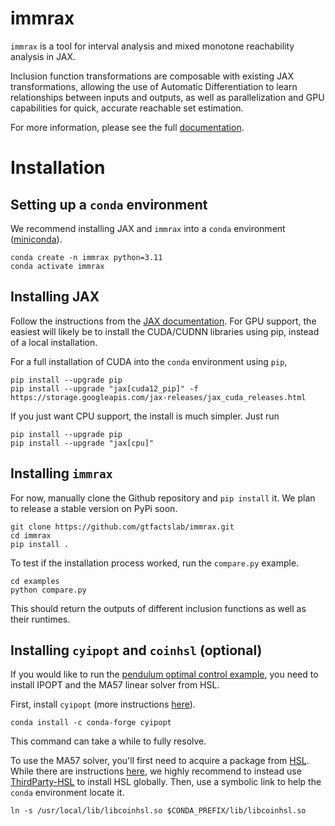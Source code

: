 # immrax
`immrax` is a tool for interval analysis and mixed monotone reachability analysis in JAX.

Inclusion function transformations are composable with existing JAX transformations, allowing the use of Automatic Differentiation to learn relationships between inputs and outputs, as well as parallelization and GPU capabilities for quick, accurate reachable set estimation.

For more information, please see the full [documentation](https://immrax.readthedocs.io).

# Installation

## Setting up a `conda` environment

We recommend installing JAX and `immrax` into a `conda` environment ([miniconda](https://docs.conda.io/projects/miniconda/en/latest/)).
```shell
conda create -n immrax python=3.11
conda activate immrax
```

## Installing JAX

Follow the instructions from the [JAX documentation](https://jax.readthedocs.io/en/latest/installation.html). For GPU support, the easiest will likely be to install the CUDA/CUDNN libraries using pip, instead of a local installation. 

For a full installation of CUDA into the `conda` environment using `pip`,
```shell
pip install --upgrade pip
pip install --upgrade "jax[cuda12_pip]" -f https://storage.googleapis.com/jax-releases/jax_cuda_releases.html
```

If you just want CPU support, the install is much simpler. Just run
```shell
pip install --upgrade pip
pip install --upgrade "jax[cpu]"
```

## Installing `immrax`

For now, manually clone the Github repository and `pip install` it. We plan to release a stable version on PyPi soon.

```shell
git clone https://github.com/gtfactslab/immrax.git
cd immrax
pip install .
```

To test if the installation process worked, run the `compare.py` example.

```shell
cd examples
python compare.py
```

This should return the outputs of different inclusion functions as well as their runtimes.

## Installing `cyipopt` and `coinhsl` (optional)

If you would like to run the [pendulum optimal control example](examples/pendulum/pendulum.ipynb), you need to install IPOPT and the MA57 linear solver from HSL.

First, install `cyipopt` (more instructions [here](https://cyipopt.readthedocs.io/en/stable/install.html)).
```shell
conda install -c conda-forge cyipopt
```
This command can take a while to fully resolve.

To use the MA57 solver, you'll first need to acquire a package from [HSL](https://www.hsl.rl.ac.uk/). While there are instructions [here](https://cyipopt.readthedocs.io/en/stable/install.html#conda-forge-binaries-with-hsl), we highly recommend to instead use [ThirdParty-HSL](https://github.com/coin-or-tools/ThirdParty-HSL) to install HSL globally. 
Then, use a symbolic link to help the `conda` environment locate it.
```shell
ln -s /usr/local/lib/libcoinhsl.so $CONDA_PREFIX/lib/libcoinhsl.so
```
